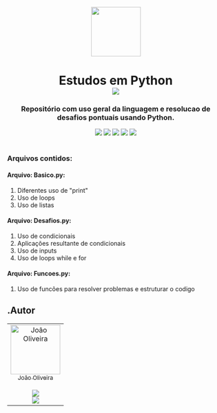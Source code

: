 <!-- [Logo que fiz para o projeto](https://github.com/user-attachments/assets/eb4ba98d-cf55-4fe7-bc61-544be2d15c2e) -->
<!-- [Minha foto](https://github.com/user-attachments/assets/b4a15e11-db97-441c-b851-c2d0558891e7) -->
<!-- badges or shields - https://shields.io/badges -->
<p align=center>
  <img loading="lazy" src="https://github.com/user-attachments/assets/eb4ba98d-cf55-4fe7-bc61-544be2d15c2e" width=115>
</p>

<h1 align="center">Estudos em Python <br><sub><img loading="lazy" src="https://img.shields.io/badge/status-finalizado-purple"/></sub></h1>
<h3 align="center">Repositório com uso geral da linguagem e resolucao de desafios pontuais usando Python.</h3>

<div align="center">
  <a href="https://www.instagram.com/joaop.oliveira/profilecard/?igsh=emt1ZjV5YXRhNmk1"><img loading="lazy" src="https://img.shields.io/badge/Personal-Instagram-purple?logo=instagram"/></a>
  <a href="https://www.instagram.com/joaooliveira.eng/profilecard/?igsh=OXp1Mm9wMnVhZjE2"><img loading="lazy" src="https://img.shields.io/badge/Engineering-Instagram-purple?logo=instagram"/></a>
  <a href="https://www.linkedin.com/in/joão-oliveira-4a7186192/"><img loading="lazy" src="https://img.shields.io/badge/LinkedIn-blue?logo=linkedin"/></a>
  <a href="wa.me/5588999671626"><img loading="lazy" src="https://img.shields.io/badge/WhatsApp-blue?logo=whatsapp"/></a>
  <a href = "mailto:joao.ooliveirac@gmail.com"><img loading="lazy" src="https://img.shields.io/badge/Gmail-white?logo=gmail" target="_blank"></a>
</div></br>

<div>
    <h3>Arquivos contidos:</h3>
    <h4>Arquivo: Basico.py:</h4>
    <ol>
        <li>Diferentes uso de "print"</li>
        <li>Uso de loops</li>
        <li>Uso de listas</li>
    </ol>
    <h4>Arquivo: Desafios.py:</h4>
    <ol>
        <li>Uso de condicionais</li>
        <li>Aplicações resultante de condicionais</li>
        <li>Uso de inputs</li>
        <li>Uso de loops while e for</li>
    </ol>
    <h4>Arquivo: Funcoes.py:</h4>
    <ol>
        <li>Uso de funcões para resolver problemas e estruturar o codigo</li>
    </ol>
</div>

[1]: https://www.instagram.com/joaop.oliveira/profilecard/?igsh=emt1ZjV5YXRhNmk1
[2]: https://www.linkedin.com/in/joão-oliveira-4a7186192/

<h2>.Autor</h2>
<table>
  <tr>
    <td align="center">
      <a href="https://github.com/JoaOliveira-97">
        <img loading="lazy" src="https://github.com/user-attachments/assets/6b74c86a-6e9b-4ced-b8a4-642465ba5783" width="115" alt="João Oliveira"/><br>
        <sub>João Oliveira</sub><br><br>
        <sub><img loading="lazy" src="https://img.shields.io/badge/Aluno-Alura-blue"/></sub><br>
        <sub><img loading="lazy" src="https://img.shields.io/badge/Aluno-Estácio-blue"/></sub>
      </a>
    </td>
  </tr>
</table>
